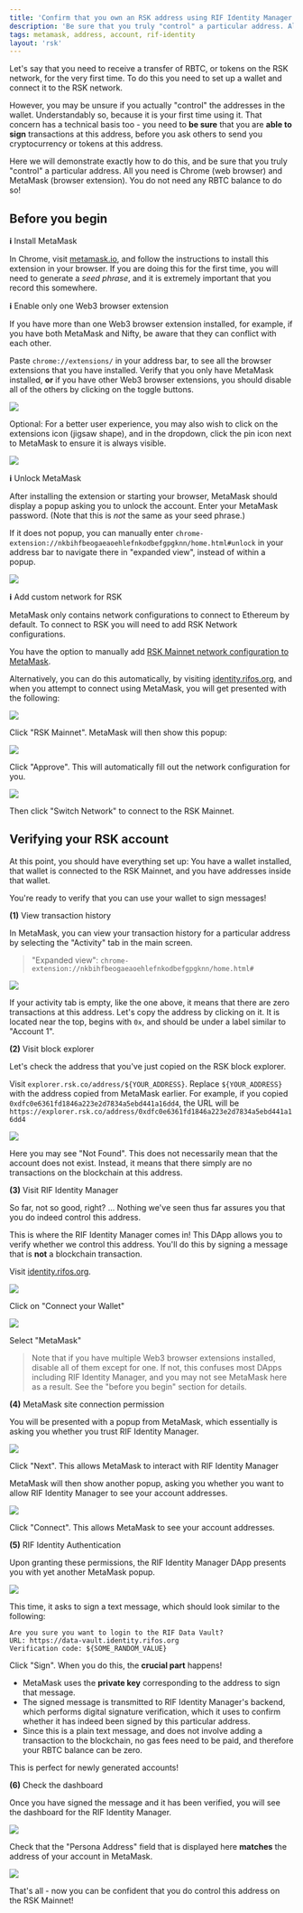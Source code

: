 ```yaml
---
title: 'Confirm that you own an RSK address using RIF Identity Manager'
description: 'Be sure that you truly "control" a particular address. All you need is Chrome and MetaMask. You do not need any RBTC balance!'
tags: metamask, address, account, rif-identity
layout: 'rsk'
---
```


Let's say that you need to receive a transfer of RBTC,
or tokens on the RSK network,
for the very first time.
To do this you need to set up a wallet and connect it to the RSK network.

However, you may be unsure if you actually "control" the addresses in the wallet.
Understandably so, because it is your first time using it.
That concern has a technical basis too -
you need to **be sure** that you are **able to sign** transactions at this address,
before you ask others to send you cryptocurrency or tokens at this address.

Here we will demonstrate exactly how to do this,
and be sure that you truly "control" a particular address.
All you need is Chrome (web browser) and MetaMask (browser extension).
You do not need any RBTC balance to do so!

## Before you begin

**ℹ️** Install MetaMask

In Chrome, visit [metamask.io](https://metamask.io/),
and follow the instructions to install this extension in your browser.
If you are doing this for the first time,
you will need to generate a *seed phrase*,
and it is extremely important that you record this somewhere.

**ℹ️** Enable only one Web3 browser extension

If you have more than one Web3 browser extension installed,
for example, if you have both MetaMask and Nifty,
be aware that they can conflict with each other.

Paste `chrome://extensions/` in your address bar,
to see all the browser extensions that you have installed.
Verify that you only have MetaMask installed, **or**
if you have other Web3 browser extensions,
you should disable all of the others by clicking on the toggle buttons.

![](/assets/img/kb/verify-address-ownership/rif-identity-metamask-disable-other-web3-extensions.png)


Optional:
For a better user experience, you may also wish to
click on the extensions icon (jigsaw shape), and in the dropdown,
click the pin icon next to MetaMask to ensure it is always visible.

![](/assets/img/kb/verify-address-ownership/rif-identity-metamask-pin-extension-dropdown.png)

**ℹ️** Unlock MetaMask

After installing the extension or starting your browser,
MetaMask should display a popup asking you to unlock the account.
Enter your MetaMask password.
(Note that this is *not* the same as your seed phrase.)

If it does not popup, you can manually enter
`chrome-extension://nkbihfbeogaeaoehlefnkodbefgpgknn/home.html#unlock`
in your address bar to navigate there in "expanded view",
instead of within a popup.

![](/assets/img/kb/verify-address-ownership/rif-identity-metamask-unlock.png)

**ℹ️** Add custom network for RSK

MetaMask only contains network configurations to connect to Ethereum by default.
To connect to RSK you will need to add RSK Network configurations.

You have the option to manually add
[RSK Mainnet network configuration to MetaMask](/wallet/use/metamask/).

Alternatively, you can do this automatically,
by visiting [identity.rifos.org](https://identity.rifos.org/),
and when you attempt to connect using MetaMask,
you will get presented with the following:

![](/assets/img/kb/verify-address-ownership/rif-identity-metamask-auto-network-1.png)

Click "RSK Mainnet". MetaMask will then show this popup:

![](/assets/img/kb/verify-address-ownership/rif-identity-metamask-auto-network-2.png)

Click "Approve". This will automatically fill out the network configuration for you.

![](/assets/img/kb/verify-address-ownership/rif-identity-metamask-auto-network-3.png)

Then click "Switch Network" to connect to the RSK Mainnet.

## Verifying your RSK account

At this point, you should have everything set up:
You have a wallet installed,
that wallet is connected to the RSK Mainnet,
and you have addresses inside that wallet.

You're ready to verify that you can use your wallet to sign messages!

**(1)** View transaction history

In MetaMask, you can view your transaction history for a particular address
by selecting the "Activity" tab in the main screen.

> "Expanded view": `chrome-extension://nkbihfbeogaeaoehlefnkodbefgpgknn/home.html#`

![](/assets/img/kb/verify-address-ownership/rif-identity-metamask-transaction-history.png)

If your activity tab is empty, like the one above,
it means that there are zero transactions at this address.
Let's copy the address by clicking on it.
It is located near the top, begins with `0x`,
and should be under a label similar to "Account 1".

**(2)**  Visit block explorer

Let's check the address that you've just copied
on the RSK block explorer.

Visit `explorer.rsk.co/address/${YOUR_ADDRESS}`.
Replace `${YOUR_ADDRESS}` with the address copied from MetaMask earlier.
For example, if you copied `0xdfc0e6361fd1846a223e2d7834a5ebd441a16dd4`,
the URL will be `https://explorer.rsk.co/address/0xdfc0e6361fd1846a223e2d7834a5ebd441a16dd4`

![](/assets/img/kb/verify-address-ownership/rif-identity-metamask-block-explorer-address-not-found.png)

Here you may see "Not Found".
This does not necessarily mean that the account does not exist.
Instead, it means that there simply are no transactions on the blockchain at this address.

**(3)** Visit RIF Identity Manager

So far, not so good, right?
... Nothing we've seen thus far assures you
that you do indeed control this address.

This is where the RIF Identity Manager comes in!
This DApp allows you to verify whether we control this address.
You'll do this by signing a message that is **not** a blockchain transaction.

Visit [identity.rifos.org](https://identity.rifos.org/).

![](/assets/img/kb/verify-address-ownership/rif-identity-metamask-visit.png)

Click on "Connect your Wallet"

![](/assets/img/kb/verify-address-ownership/rif-identity-metamask-connect-wallet.png)

Select "MetaMask"

> Note that if you have multiple Web3 browser extensions installed,
> disable all of them except for one.
> If not, this confuses most DApps including RIF Identity Manager,
> and you may not see MetaMask here as a result.
> See the "before you begin" section for details.

**(4)** MetaMask site connection permission

You will be presented with a popup from MetaMask,
which essentially is asking you whether you trust RIF Identity Manager.

![](/assets/img/kb/verify-address-ownership/rif-identity-metamask-connect-site-permission.png)

Click "Next".
This allows MetaMask to interact with RIF Identity Manager

MetaMask will then show another popup,
asking you whether you want to allow RIF Identity Manager
to see your account addresses.

![](/assets/img/kb/verify-address-ownership/rif-identity-metamask-view-addresses-permission.png)

Click "Connect".
This allows MetaMask to see your account addresses.

**(5)** RIF Identity Authentication

Upon granting these permissions,
the RIF Identity Manager DApp
presents you with yet another MetaMask popup.

![](/assets/img/kb/verify-address-ownership/rif-identity-metamask-sign-authentication-text-message.png)

This time, it asks to sign a text message,
which should look similar to the following:

```text
Are you sure you want to login to the RIF Data Vault?
URL: https://data-vault.identity.rifos.org
Verification code: ${SOME_RANDOM_VALUE}
```

Click "Sign".
When you do this, the **crucial part** happens!

- MetaMask uses the **private key** corresponding to the address
  to sign that message.
- The signed message is transmitted to RIF Identity Manager's backend,
  which performs digital signature verification,
  which it uses to confirm whether it has indeed been signed by this particular address.
- Since this is a plain text message,
  and does not involve adding a transaction to the blockchain,
  no gas fees need to be paid,
  and therefore your RBTC balance can be zero.

This is perfect for newly generated accounts!

**(6)** Check the dashboard

Once you have signed the message and it has been verified,
you will see the dashboard for the RIF Identity Manager.

![](/assets/img/kb/verify-address-ownership/rif-identity-metamask-dashboard.png)

Check that the "Persona Address" field that is displayed here **matches**
the address of your account in MetaMask.

![](/assets/img/kb/verify-address-ownership/rif-identity-metamask-dashboard-persona-address.png)

That's all - now you can be confident that you do control this address on the RSK Mainnet!
